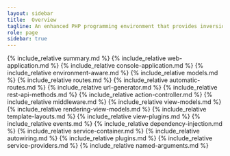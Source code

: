 ```yaml
---
layout: sidebar
title:  Overview
tagline: An enhanced PHP programming environment that provides inversion of control of a web application or any function
role: page
sidebar: true
---
```

{% include_relative summary.md %}
{% include_relative web-application.md %}
{% include_relative console-application.md %}
{% include_relative environment-aware.md %}
{% include_relative models.md %}
{% include_relative routes.md %}
{% include_relative automatic-routes.md %}
{% include_relative url-generator.md %}
{% include_relative rest-api-methods.md %}
{% include_relative action-controller.md %}
{% include_relative middleware.md %}
{% include_relative view-models.md %}
{% include_relative rendering-view-models.md %}
{% include_relative template-layouts.md %}
{% include_relative view-plugins.md %}
{% include_relative events.md %}
{% include_relative dependency-injection.md %}
{% include_relative service-container.md %}
{% include_relative autowiring.md %}
{% include_relative plugins.md %}
{% include_relative service-providers.md %}
{% include_relative named-arguments.md %}

